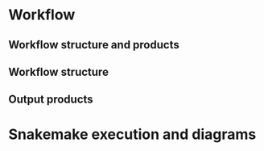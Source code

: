 # Workflow

## Workflow structure and products 




## Workflow structure 





## Output products 





# Snakemake execution and diagrams
